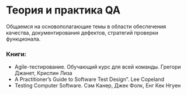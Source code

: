 # Теория и практика QA

Общаемся на основополагающие темы в области обеспечения качества, документирования дефектов, стратегий проверки функционала.

### Книги:
 - Agile-тестирование. Обучающий курс для всей команды. Грегори Джанет, Криспин Лиза
 - A Practitioner’s Guide to Software Test Design”. Lee Copeland
 - Testing Computer Software. Сэм Канер, Джек Фолк, Енг Кек Нгуен
